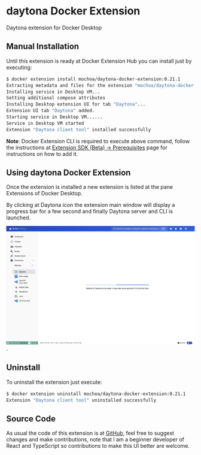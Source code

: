# daytona Docker Extension

Daytona extension for Docker Desktop

## Manual Installation

Until this extension is ready at Docker Extension Hub you can install just by executing:

```bash
$ docker extension install mochoa/daytona-docker-extension:0.21.1
Extracting metadata and files for the extension "mochoa/daytona-docker-extension:0.21.1"
Installing service in Desktop VM...
Setting additional compose attributes
Installing Desktop extension UI for tab "Daytona"...
Extension UI tab "Daytona" added.
Starting service in Desktop VM......
Service in Desktop VM started
Extension "Daytona client tool" installed successfully
```

**Note**: Docker Extension CLI is required to execute above command, follow the instructions at [Extension SDK (Beta) -> Prerequisites](https://docs.docker.com/desktop/extensions-sdk/#prerequisites) page for instructions on how to add it.

## Using daytona Docker Extension

Once the extension is installed a new extension is listed at the pane Extensions of Docker Desktop.

By clicking at Daytona icon the extension main window will display a progress bar for a few second and finally Daytona server and CLI is launched.

![Progress bar indicator](docs/images/screenshot1.png?raw=true).

## Uninstall

To uninstall the extension just execute:

```bash
$ docker extension uninstall mochoa/daytona-docker-extension:0.21.1
Extension "Daytona client tool" uninstalled successfully
```

## Source Code

As usual the code of this extension is at [GitHub](https://github.com/marcelo-ochoa/daytona-docker-extension), feel free to suggest changes and make contributions, note that I am a beginner developer of React and TypeScript so contributions to make this UI better are welcome.
